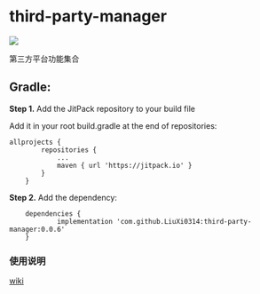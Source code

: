 third-party-manager
===========

[![](https://jitpack.io/v/LiuXi0314/third-party-manager.svg)](https://jitpack.io/#LiuXi0314/third-party-manager)

第三方平台功能集合

## Gradle:

**Step 1.** Add the JitPack repository to your build file

Add it in your root build.gradle at the end of repositories:
```
allprojects {
		repositories {
			...
			maven { url 'https://jitpack.io' }
		}
	}
```
**Step 2.** Add the dependency:
```
	dependencies {
	        implementation 'com.github.LiuXi0314:third-party-manager:0.0.6'
	}
```
### 使用说明

[wiki](https://github.com/LiuXi0314/third-party-manager/wiki/%E5%9F%BA%E6%9C%AC%E4%BD%BF%E7%94%A8%E6%8C%87%E5%8D%97)

